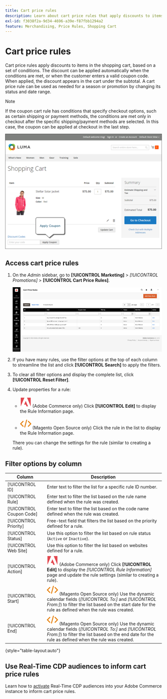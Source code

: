 ```yaml
---
title: Cart price rules
description: Learn about cart price rules that apply discounts to items in the shopping cart based on a set of conditions.
exl-id: f3038f2a-9d34-4696-a39e-f87fbb1294a2
feature: Merchandising, Price Rules, Shopping Cart
---
```

# Cart price rules

Cart price rules apply discounts to items in the shopping cart, based on a set of conditions. The discount can be applied automatically when the conditions are met, or when the customer enters a valid coupon code. When applied, the discount appears in the cart under the subtotal. A cart price rule can be used as needed for a season or promotion by changing its status and date range.

>[!NOTE]
>
>If the coupon cart rule has conditions that specify checkout options, such as certain shipping or payment methods, the conditions are met only in checkout after the specific shipping/payment methods are selected. In this case, the coupon can be applied at checkout in the last step.

![Example storefront - cart apply coupon](./assets/storefront-cart-apply-coupon.png)<!-- zoom -->

## Access cart price rules

1. On the _Admin_ sidebar, go to **[!UICONTROL Marketing]** > _[!UICONTROL Promotions]_ > **[!UICONTROL Cart Price Rules]**.

   ![Cart price rule](./assets/price-rule-cart.png)<!-- zoom -->

1. If you have many rules, use the filter options at the top of each column to streamline the list and click **[!UICONTROL Search]** to apply the filters.

1. To clear all filter options and display the complete list, click **[!UICONTROL Reset Filter]**.

1. Update properties for a rule:

    - ![Adobe Commerce](../assets/adobe-logo.svg) (Adobe Commerce only) Click **[!UICONTROL Edit]** to display the Rule Information page.

    - ![Magento Open Source](../assets/open-source.svg) (Magento Open Source only) Click the rule in the list to display the Rule Information page.

    There you can change the settings for the rule (similar to creating a rule).

## Filter options by column

|Column|Description|
|--- |--- |
|[!UICONTROL ID]|Enter text to filter the list for a specific rule ID number.|
|[!UICONTROL Rule]|Enter text to filter the list based on the rule name defined when the rule was created.|
|[!UICONTROL Coupon Code]|Enter text to filter the list based on the code name defined when the rule was created.|
|[!UICONTROL Priority]|Free-text field that filters the list based on the priority defined for a rule.|
|[!UICONTROL Status]|Use this option to filter the list based on rule status (`Active` or `Inactive`).|
|[!UICONTROL Web Site]|Use this option to filter the list based on websites defined for a rule.|
|[!UICONTROL Action]|![Adobe Commerce](../assets/adobe-logo.svg) (Adobe Commerce only) Click **[!UICONTROL Edit]** to display the _[!UICONTROL Rule Information]_ page and update the rule settings (similar to creating a rule).|
|[!UICONTROL Start]|![Magento Open Source](../assets/open-source.svg) (Magento Open Source only) Use the dynamic calendar fields (_[!UICONTROL To:]_ and _[!UICONTROL From:]_) to filter the list based on the start date for the rule as defined when the rule was created.|
|[!UICONTROL End]|![Magento Open Source](../assets/open-source.svg) (Magento Open Source only) Use the dynamic calendar fields (_[!UICONTROL To:]_ and _[!UICONTROL From:]_) to filter the list based on the end date for the rule as defined when the rule was created.|

{style="table-layout:auto"}

## Use Real-Time CDP audiences to inform cart price rules

Learn how to [activate](../customers/audience-activation.md) Real-Time CDP audiences into your Adobe Commerce instance to inform cart price rules.
